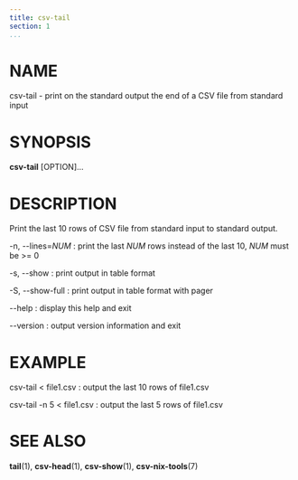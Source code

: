 ```yaml
---
title: csv-tail
section: 1
...
```


# NAME #

csv-tail - print on the standard output the end of a CSV file from standard input

# SYNOPSIS #

**csv-tail** [OPTION]...

# DESCRIPTION #

Print the last 10 rows of CSV file from standard input to standard output.

-n, --lines=*NUM*
:   print the last *NUM* rows instead of the last 10, *NUM* must be >= 0

-s, --show
:   print output in table format

-S, --show-full
:   print output in table format with pager

--help
:   display this help and exit

--version
:   output version information and exit

# EXAMPLE #

csv-tail < file1.csv
:   output the last 10 rows of file1.csv

csv-tail -n 5 < file1.csv
:   output the last 5 rows of file1.csv

# SEE ALSO #

**tail**(1), **csv-head**(1), **csv-show**(1), **csv-nix-tools**(7)
